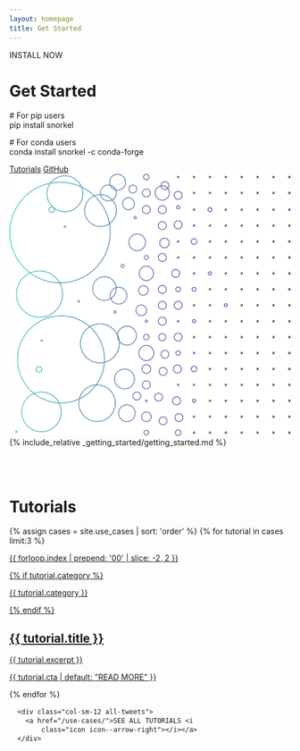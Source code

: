```yaml
---
layout: homepage
title: Get Started
---
```


<div class="hero-subheader">
  <div class="container">
    <div class="row row-spacing vertical-align mobile-padding">
      <div class="col-sm-5 mobile-margin">
        <p class="subheadline">INSTALL NOW</p>
        <h1>Get Started</h1>
        <div class="code-block">
          <p># For pip users<br>pip install snorkel</p>
          <p># For conda users<br>conda install snorkel -c conda-forge</p>
          <!-- <span style="color: #9D3FA7;">import</span><span style="color: #18171C;"> snorkel</span> -->
        </div>
        <a class="btn" href="/use-cases/">Tutorials</a>
        <a class="btn" href="https://github.com/snorkel-team/snorkel-tutorials">GitHub</a>
      </div>
      <div class="col-sm-1"></div>
      <div class="col-sm-6">
        <img src="/doks-theme/assets/images/layout/Pattern 1.png" alt="Pattern 1" />
      </div>
    </div>

  <div markdown="1">
    {% include_relative _getting_started/getting_started.md %}
  </div>
  <br>
  <br>
  <br>
      <h1>Tutorials</h1>
      <div class="nav-grid-light-blue">
        <div class="row">
          {% assign cases = site.use_cases | sort: 'order' %}
          {% for tutorial in cases limit:3 %}
            <div class="col-sm-6 col-lg-4">
              <a href="{% if jekyll.environment == 'production' %}{{
                  site.doks.baseurl
                }}{% endif %}{{ tutorial.url }}" class="nav-grid__item_light_blue">
                <div class="nav-grid__content" data-mh>
                  <p class="purple-numbers">{{ forloop.index | prepend: '00' | slice: -2, 2 }}</p>
                  {% if tutorial.category %}
                  <p class="purple">{{ tutorial.category }}</p>
                  {% endif %}
                  <h2 class="nav-grid__title">{{ tutorial.title }}</h2>
                  <p>{{ tutorial.excerpt }}</p>
                </div>
                <p class="nav-grid__btn_light_blue">
                  {{ tutorial.cta | default: "READ MORE" }}
                  <i class="icon icon--arrow-right"></i>
                </p>
              </a>
            </div>
          {% endfor %}
        </div>
      </div>



      <div class="col-sm-12 all-tweets">
        <a href="/use-cases/">SEE ALL TUTORIALS <i
            class="icon icon--arrow-right"></i></a>
      </div>
  </div>
</div>
